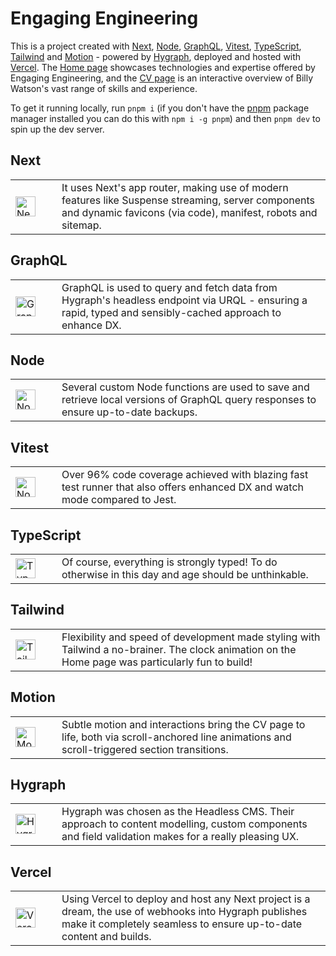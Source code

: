 # Engaging Engineering

This is a project created with [Next](https://nextjs.org/), [Node](https://nodejs.org/en), [GraphQL](https://graphql.org/), [Vitest](https://vitest.dev/), [TypeScript](https://www.typescriptlang.org/), [Tailwind](https://tailwindcss.com/) and [Motion](https://motion.dev/) - powered by [Hygraph](https://hygraph.com/), deployed and hosted with [Vercel](https://vercel.com/). The [Home page](https://www.engaging.engineering/) showcases technologies and expertise offered by Engaging Engineering, and the [CV page](https://www.engaging.engineering/cv) is an interactive overview of Billy Watson's vast range of skills and experience.

To get it running locally, run `pnpm i` (if you don't have the [pnpm](https://pnpm.io/) package manager installed you can do this with `npm i -g pnpm`) and then `pnpm dev` to spin up the dev server.

## Next

<table>
  <tr>
    <td width="58">
      <img src="https://eu-west-2.graphassets.com/clua49x6o2fv607l98axy16wb/cm3h83ncpbi5h07mpb71mbnfy" alt="Next icon" width="32" />
    </td>
    <td>
      It uses Next's app router, making use of modern features like Suspense streaming, server components and dynamic favicons (via code), manifest, robots and sitemap.
    </td>
  </tr>
</table>

## GraphQL

<table>
  <tr>
    <td width="58">
      <img src="https://eu-west-2.graphassets.com/clua49x6o2fv607l98axy16wb/cm3h862c7baty07mnczjsadoq" alt="GraphQL icon" width="32" />
    </td>
    <td>
      GraphQL is used to query and fetch data from Hygraph's headless endpoint via URQL - ensuring a rapid, typed and sensibly-cached approach to enhance DX.
    </td>
  </tr>
</table>

## Node

<table>
  <tr>
    <td width="58">
      <img src="https://eu-west-2.graphassets.com/clua49x6o2fv607l98axy16wb/cm3h843reblgj07l7ngxmszpx" alt="Node icon" width="32" />
    </td>
    <td>
      Several custom Node functions are used to save and retrieve local versions of GraphQL query responses to ensure up-to-date backups.
    </td>
  </tr>
</table>

## Vitest

<table>
  <tr>
    <td width="58">
      <img src="https://eu-west-2.graphassets.com/clua49x6o2fv607l98axy16wb/cm669n3dj0eki07l1ll2mj10q" alt="Node icon" width="32" />
    </td>
    <td>
      Over 96% code coverage achieved with blazing fast test runner that also offers enhanced DX and watch mode compared to Jest.
    </td>
  </tr>
</table>

## TypeScript

<table>
  <tr>
    <td width="58">
      <img src="https://eu-west-2.graphassets.com/clua49x6o2fv607l98axy16wb/cm3h857ombalp07mnsaxn1xzp" alt="TypeScript icon" width="32" />
    </td>
    <td>
      Of course, everything is strongly typed! To do otherwise in this day and age should be unthinkable.
    </td>
  </tr>
</table>

## Tailwind

<table>
  <tr>
    <td width="58">
      <img src="https://eu-west-2.graphassets.com/clua49x6o2fv607l98axy16wb/cm3h87lylbm0a07l7j1a78y0z" alt="Tailwind icon" width="32" />
    </td>
    <td>
      Flexibility and speed of development made styling with Tailwind a no-brainer. The clock animation on the Home page was particularly fun to build!
    </td>
  </tr>
</table>

## Motion

<table>
  <tr>
    <td width="58">
      <img src="https://eu-west-2.graphassets.com/clua49x6o2fv607l98axy16wb/cm669n3dz0f3e07mk7qg2n4z3" alt="Motion icon" width="32" />
    </td>
    <td>
      Subtle motion and interactions bring the CV page to life, both via scroll-anchored line animations and scroll-triggered section transitions.
    </td>
  </tr>
</table>

## Hygraph

<table>
  <tr>
    <td width="58">
      <img src="https://eu-west-2.graphassets.com/clua49x6o2fv607l98axy16wb/cm669n3dx0e5s07l33tu0wk61" alt="Hygraph icon" width="32" />
    </td>
    <td>
      Hygraph was chosen as the Headless CMS. Their approach to content modelling, custom components and field validation makes for a really pleasing UX.
    </td>
  </tr>
</table>

## Vercel

<table>
  <tr>
    <td width="58">
      <img src="https://eu-west-2.graphassets.com/clua49x6o2fv607l98axy16wb/cm669n3e50e5w07l3y6quuosf" alt="Vercel icon" width="32" />
    </td>
    <td>
      Using Vercel to deploy and host any Next project is a dream, the use of webhooks into Hygraph publishes make it completely seamless to ensure up-to-date content and builds.
    </td>
  </tr>
</table>
